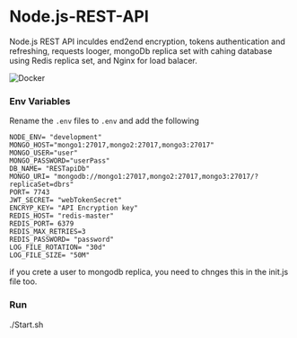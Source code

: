 # Node.js-REST-API
Node.js REST API inculdes end2end encryption, tokens authentication and refreshing, requests looger, mongoDb replica set with cahing database using Redis replica set, and Nginx for load balacer.


 ![Docker](https://github.com/Erangr90/Node.js-REST-API/assets/62970558/301dd7d4-b091-4ffc-995f-110eadf6e5c7)




### Env Variables

Rename the `.env` files to `.env` and add the following

```
NODE_ENV= "development"
MONGO_HOST="mongo1:27017,mongo2:27017,mongo3:27017"
MONGO_USER="user"
MONGO_PASSWORD="userPass"
DB_NAME= "RESTapiDb"
MONGO_URI= "mongodb://mongo1:27017,mongo2:27017,mongo3:27017/?replicaSet=dbrs"
PORT= 7743
JWT_SECRET= "webTokenSecret"
ENCRYP_KEY= "API Encryption key"
REDIS_HOST= "redis-master"
REDIS_PORT= 6379
REDIS_MAX_RETRIES=3
REDIS_PASSWORD= "password"
LOG_FILE_ROTATION= "30d"
LOG_FILE_SIZE= "50M"
```

if you crete a user to mongodb replica, you need to chnges this in the init.js file too.


### Run
./Start.sh


